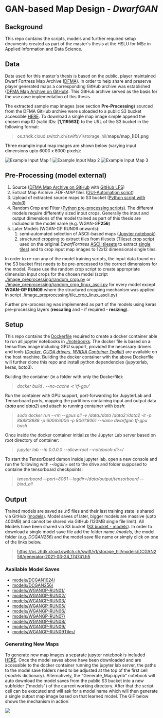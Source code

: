 # GAN-based Map Design - *DwarfGAN*


## Background
This repo contains the scripts, models and further required setup documents created as part of the master's thesis at the HSLU for MSc in Applied Information and Data Science.


## Data
Data used for this master's thesis is based on the public, player maintained Dwarf Fortress Map Archive ([DFMA](https://mkv25.net/dfma/)). In order to help share and preserve player generated maps a corresponding GitHub archive was established ([DFMA Map Archive on GitHub](https://github.com/df-map-archive/dfma-map-file-archive)). This GitHub archive served as the basis for the use case implementation of this thesis.

The extracted sample map images (see section **Pre-Processing**) sourced from the DFMA GitHub archive were uploaded to a public S3 bucket accessible [HERE](https://os.zhdk.cloud.switch.ch/swift/v1/storage_hil/). To download a single map image simple append the chosen map ID (valid IDs: **[1,119563]**) to the URL of the S3 bucket in the following format:

>    os.zhdk.cloud.switch.ch/swift/v1/storage_hil/**maps/map_[ID].png**

Three example input map images are shown below (varying input dimensions upto 6000 x 6000 pixels):

![Example Input Map 1](https://github.com/phi-0/masterthesis_gan_mapdesign/blob/master/data/input_samples/map_5.png)
![Example Input Map 2](https://github.com/phi-0/masterthesis_gan_mapdesign/blob/master/data/input_samples/map_358.png)
![Example Input Map 3](https://github.com/phi-0/masterthesis_gan_mapdesign/blob/master/data/input_samples/map_78.png)


## Pre-Processing (model external)
1. Source ([DFMA Map Archive on GitHub](https://github.com/df-map-archive/dfma-map-file-archive) with [GitHub LFS](https://git-lfs.github.com/))
1. Extract Map Archive *.FDF-MAP* files ([GUI-Automation script](https://github.com/phi-0/masterthesis_gan_mapdesign/blob/master/scripts/DF_map_conversion/auto_conversion.py))
1. Upload of extracted source maps to S3 bucket ([Python script with *boto3*](https://github.com/phi-0/masterthesis_gan_mapdesign/blob/master/scripts/Map_upload/upload_maps.py))
1. Random Crop and Filter ([Python pre-processing scripts](https://github.com/phi-0/masterthesis_gan_mapdesign/tree/master/scripts/image_preprocessing)). The different models require differently sized input crops. Generally the input and output dimensions of the model trained as part of this thesis are included in the model name (e.g. WGAN-GP**256**)
1. Later Models (WGAN-GP RUN06 onwards): 
    1. semi-automated selection of ASCII-based maps ([Jupyter notebook](https://github.com/phi-0/masterthesis_gan_mapdesign/blob/master/scripts/image_preprocessing/ASCII_subset.ipynb)) 
    1. structured cropping to extract tiles from tilesets ([Tileset crop script](https://github.com/phi-0/masterthesis_gan_mapdesign/blob/master/scripts/image_preprocessing/tileset_crop.py) used on the original *DwarfFortress* [ASCII tilesets](https://github.com/phi-0/masterthesis_gan_mapdesign/blob/master/data/tiles/standard_tileset.png) to extract [single tiles](https://github.com/phi-0/masterthesis_gan_mapdesign/tree/master/data/tiles/800x600)) and to crop input map images to 12x12 dimensional single tiles.

In order to re-run any of the model training scripts, the input data found on the S3 bucket first needs to be pre-processed to the correct dimensions for the model. Please use the random crop script to create appropriate dimension input crops for the chosen model (script [./image_preprocessing/random_crop.py](https://github.com/phi-0/masterthesis_gan_mapdesign/blob/master/scripts/image_preprocessing/random_crop.py) or [./image_preprocessing/random_crop_linux_ascii.py](https://github.com/phi-0/masterthesis_gan_mapdesign/blob/master/scripts/image_preprocessing/random_crop_linux_ascii.py) for every model except **WGAN-GP RUN09** where the structured cropping mechanism was applied in script [./image_preprocessing/tile_crop_linux_ascii.py](https://github.com/phi-0/masterthesis_gan_mapdesign/blob/master/scripts/image_preprocessing/tile_crop_linux_ascii.py))

Further pre-processing was implemented as part of the models using keras pre-processing layers (**rescaling** and - if required - **resizing**).

## Setup

This repo contains the [Dockerfile](https://github.com/phi-0/masterthesis_gan_mapdesign/blob/master/Dockerfile) required to create a docker container able to run all jupyter notebooks in [./notebooks](https://github.com/phi-0/masterthesis_gan_mapdesign/tree/master/notebooks). The docker file is based on a tensorflow image including GPU support, provided the necessary drivers and tools ([*Docker*](https://docs.docker.com/engine/install/ubuntu/), [*CUDA drivers*](https://docs.nvidia.com/cuda/cuda-toolkit-release-notes/index.html#cuda-major-component-versions), [*NVIDIA Container Toolkit*](https://docs.nvidia.com/datacenter/cloud-native/container-toolkit/install-guide.html#docker)) are available on the host machine. Building the docker container with the above Dockerfile will further clone this repo and install python dependencies (jupyterlab, keras, boto3).

Building the container (in a folder with only the Dockerfile):

> *docker build . --no-cache -t 'tf-gpu'*

Run the container with GPU support, port-forwarding for JupyterLab and Tensorboard ports, mapping the partitions containing input and output data (*data* and *data2*) and attach to running container with *bash*:
> *sudo docker run --rm --gpus all -v /data:/data /data2:/data2 -it -p 8888:8888 -p 6006:6006 -p 8061:8061 --name dwarfgan tf-gpu bash*

Once inside the docker container initialize the Jupyter Lab server based on root directory of container:
> *jupyter lab --ip 0.0.0.0 --allow-root --notebook-dir=/*

To start the TensorBoard demon inside jupyter lab, open a new console and run the following with *--logdir=* set to the drive and folder supposed to containe the tensorboard checkpoints:
> *tensorboard --port=8061 --logdir=/data/output/tensorboard --bind_all*



## Output

Trained models are saved as *.h5* files and their last training state is shared via GitHub ([models](https://github.com/phi-0/masterthesis_gan_mapdesign/tree/master/models)). Model saves of later, bigger models are massive (upto 400MB) and cannot be shared via GitHub (120MB single file limit). All Models have been shared via S3 bucket ([S3 bucket - models](https://os.zhdk.cloud.switch.ch/swift/v1/storage_hil/)). In order to download a single model save file add the folder name */models*, the model folder (e.g. *DCGAN256*) and the model save file name or simply click on one of the links below.

>  https://os.zhdk.cloud.switch.ch/swift/v1/storage_hil/models/DCGAN256/generator-2021-03-24_174741.h5

### **Available Model Saves**

- [models/DCGAN1024/](https://os.zhdk.cloud.switch.ch/swift/v1/storage_hil/models/DCGAN1024/generator-2021-03-17_104329.h5)
- [models/DCGAN256/](https://os.zhdk.cloud.switch.ch/swift/v1/storage_hil/models/DCGAN256/generator-2021-03-24_174741.h5)
- [models/WGANGP-RUN01/](https://os.zhdk.cloud.switch.ch/swift/v1/storage_hil/models/WGANGP-RUN01/generator-2021-03-31_180243.h5)
- [models/WGANGP-RUN02/](https://os.zhdk.cloud.switch.ch/swift/v1/storage_hil/models/WGANGP-RUN02/generator-2021-04-04_025322.h5)
- [models/WGANGP-RUN03/](https://os.zhdk.cloud.switch.ch/swift/v1/storage_hil/models/WGANGP-RUN03/generator-2021-04-09_011627.h5)
- [models/WGANGP-RUN05/](https://os.zhdk.cloud.switch.ch/swift/v1/storage_hil/models/WGANGP-RUN05/generator-2021-04-17_090503.h5)
- [models/WGANGP-RUN06/](https://os.zhdk.cloud.switch.ch/swift/v1/storage_hil/models/WGANGP-RUN06/generator-2021-04-20_050013.h5)
- [models/WGANGP-RUN07/](https://os.zhdk.cloud.switch.ch/swift/v1/storage_hil/models/WGANGP-RUN07/generator-2021-04-22_230202.h5)
- [models/WGANGP-RUN08/](https://os.zhdk.cloud.switch.ch/swift/v1/storage_hil/models/WGANGP-RUN08/generator-2021-05-01_091206.h5)
- [models/WGANGP-RUN09/](https://os.zhdk.cloud.switch.ch/swift/v1/storage_hil/models/WGANGP-RUN09/generator-2021-05-16_233612.h5)
- [models/WGANGP-RUN09Tiles/](https://os.zhdk.cloud.switch.ch/swift/v1/storage_hil/models/WGANGP-RUN09/generator-2021-05-21_214916.h5)

### **Generating New Maps**

To generate new map images a separate jupyter notebook is included [HERE](https://github.com/phi-0/masterthesis_gan_mapdesign/blob/master/notebooks/Generate_Map.ipynb). Once the model saves above have been downloaded and are accessible to the docker container running the jupyter lab server, the paths to the model save folders need to be adjusted at the top of the first cell (*models* dictionary). Alternatively, the "Generate_Map.ipynb" notebook will auto download the model saves from the public S3 bucket into a new subfolder ("models") of the current working directory. After that the script cell can be executed and will ask for a model name which will then generate a single output map image based on that learned model. The GIF below shows the mechanism in action:

![](https://github.com/phi-0/masterthesis_gan_mapdesign/blob/master/output/images/generate_map_animated.gif)